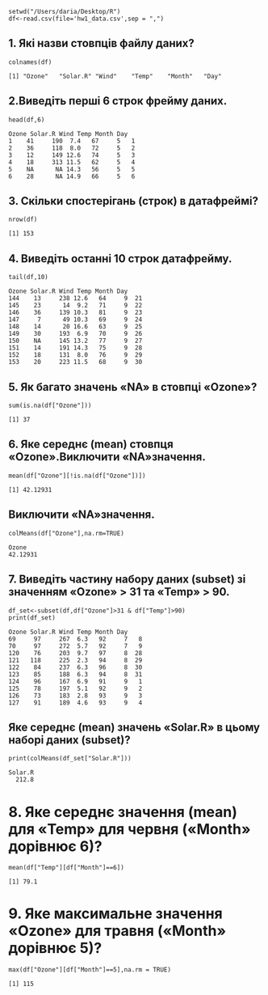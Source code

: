 ```
setwd("/Users/daria/Desktop/R")
df<-read.csv(file='hw1_data.csv',sep = ",")
```
##  1. Які назви стовпців файлу даних?
```
colnames(df)
```

```
[1] "Ozone"   "Solar.R" "Wind"    "Temp"    "Month"   "Day"   
```

## 2.Виведіть перші 6 строк фрейму даних.
```
head(df,6)
```

```
Ozone Solar.R Wind Temp Month Day
1    41     190  7.4   67     5   1
2    36     118  8.0   72     5   2
3    12     149 12.6   74     5   3
4    18     313 11.5   62     5   4
5    NA      NA 14.3   56     5   5
6    28      NA 14.9   66     5   6
```
## 3. Скільки спостерігань (строк) в датафреймі?
```
nrow(df)
```

```
[1] 153
```

## 4. Виведіть останні 10 строк датафрейму.
```
tail(df,10)
```

```
Ozone Solar.R Wind Temp Month Day
144    13     238 12.6   64     9  21
145    23      14  9.2   71     9  22
146    36     139 10.3   81     9  23
147     7      49 10.3   69     9  24
148    14      20 16.6   63     9  25
149    30     193  6.9   70     9  26
150    NA     145 13.2   77     9  27
151    14     191 14.3   75     9  28
152    18     131  8.0   76     9  29
153    20     223 11.5   68     9  30
```

## 5. Як багато значень «NA» в стовпці «Ozone»?
```
sum(is.na(df["Ozone"]))
```

```
[1] 37
```

## 6. Яке середнє (mean) стовпця «Ozone».Виключити «NA»значення.
```
mean(df["Ozone"][!is.na(df["Ozone"])])
```

```
[1] 42.12931
```

## Виключити «NA»значення. 
```
colMeans(df["Ozone"],na.rm=TRUE)
```

```
Ozone 
42.12931 
```
## 7. Виведіть частину набору даних (subset) зі значенням «Ozone» > 31 та «Temp» > 90. 
```
df_set<-subset(df,df["Ozone"]>31 & df["Temp"]>90)
print(df_set)
```

```
Ozone Solar.R Wind Temp Month Day
69     97     267  6.3   92     7   8
70     97     272  5.7   92     7   9
120    76     203  9.7   97     8  28
121   118     225  2.3   94     8  29
122    84     237  6.3   96     8  30
123    85     188  6.3   94     8  31
124    96     167  6.9   91     9   1
125    78     197  5.1   92     9   2
126    73     183  2.8   93     9   3
127    91     189  4.6   93     9   4
```

## Яке середнє (mean) значень «Solar.R» в цьому наборі даних (subset)?
```
print(colMeans(df_set["Solar.R"]))
```

```
Solar.R 
  212.8 
```

# 8. Яке середнє значення (mean) для «Temp» для червня («Month» дорівнює 6)?
```
mean(df["Temp"][df["Month"]==6])
```

```
[1] 79.1 
```
# 9. Яке максимальне значення «Ozone» для травня («Month» дорівнює 5)?
```
max(df["Ozone"][df["Month"]==5],na.rm = TRUE)
```

```
[1] 115
```
